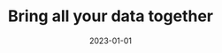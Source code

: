 ---
title: "Bring all your data together"
description: "Budibase is a platform that allows you to take control of the multiple datasets and rouge spreadsheets. Powerful and secure. Budibase allows you to create a safe space to connect, share, and collaborate with data in an easier, faster, and secure way."
type: platform/features/data
layout: single
date: 2023-01-01
images: ["/banner-gradient.jpg"]
---